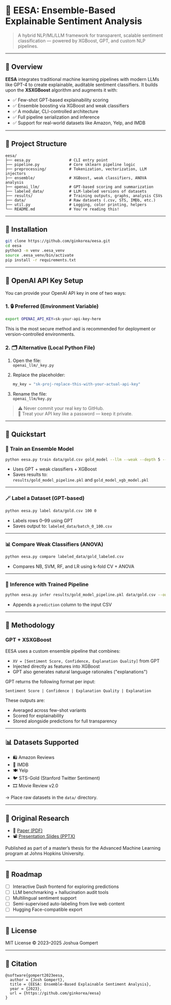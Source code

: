


# 🧠 EESA: Ensemble-Based Explainable Sentiment Analysis

> A hybrid NLP/ML/LLM framework for transparent, scalable sentiment classification — powered by XGBoost, GPT, and custom NLP pipelines.

---

## 🔎 Overview

**EESA** integrates traditional machine learning pipelines with modern LLMs like GPT-4 to create explainable, auditable sentiment classifiers. It builds upon the **XSXGBoost** algorithm and augments it with:

- ✅ Few-shot GPT-based explainability scoring  
- ✅ Ensemble boosting via XGBoost and weak classifiers  
- ✅ A modular, CLI-controlled architecture  
- ✅ Full pipeline serialization and inference  
- ✅ Support for real-world datasets like Amazon, Yelp, and IMDB  

---

## 📁 Project Structure

```
eesa/
├── eesa.py                 # CLI entry point
├── pipeline.py             # Core sklearn pipeline logic
├── preprocessing/          # Tokenization, vectorization, LLM injectors
├── ensemble/               # XGBoost, weak classifiers, ANOVA analysis
├── openai_llm/             # GPT-based scoring and summarization
├── labeled_data/           # LLM-labeled versions of datasets
├── results/                # Training outputs, graphs, analysis CSVs
├── data/                   # Raw datasets (.csv, STS, IMDb, etc.)
├── util.py                 # Logging, color printing, helpers
└── README.md               # You're reading this!
```

---

## 🔧 Installation

```bash
git clone https://github.com/ginkorea/eesa.git
cd eesa
python3 -m venv .eesa_venv
source .eesa_venv/bin/activate
pip install -r requirements.txt
```

---

## 📌 OpenAI API Key Setup

You can provide your OpenAI API key in one of two ways:

### 1. 🔒 Preferred (Environment Variable)

```bash
export OPENAI_API_KEY=sk-your-api-key-here
```

This is the most secure method and is recommended for deployment or version-controlled environments.

### 2. 🗂️ Alternative (Local Python File)

1. Open the file:  
   `openai_llm/_key.py`

2. Replace the placeholder:

   ```python
   my_key = "sk-proj-replace-this-with-your-actual-api-key"
   ```

3. Rename the file:  
   `openai_llm/key.py`

> ⚠️ Never commit your real key to GitHub.  
> 🔑 Treat your API key like a password — keep it private.

---

## 🚀 Quickstart

### 🧠 Train an Ensemble Model

```bash
python eesa.py train data/gold.csv gold_model --llm --weak --depth 5 --save_dir results
```

- Uses GPT + weak classifiers + XGBoost
- Saves results to:  
  `results/gold_model_pipeline.pkl` and `gold_model_xgb_model.pkl`

---

### 🪄 Label a Dataset (GPT-based)

```bash
python eesa.py label data/gold.csv 100 0
```

- Labels rows 0–99 using GPT
- Saves output to: `labeled_data/batch_0_100.csv`

---

### 📊 Compare Weak Classifiers (ANOVA)

```bash
python eesa.py compare labeled_data/gold_labeled.csv
```

- Compares NB, SVM, RF, and LR using k-fold CV + ANOVA

---

### 🔮 Inference with Trained Pipeline

```bash
python eesa.py infer results/gold_model_pipeline.pkl data/gold.csv --output_path results/predictions.csv
```

- Appends a `prediction` column to the input CSV

---

## 🧪 Methodology

### GPT + XSXGBoost

EESA uses a custom ensemble pipeline that combines:

- `XV = [Sentiment Score, Confidence, Explanation Quality]` from GPT  
- Injected directly as features into XGBoost  
- GPT also generates natural language rationales ("explanations")

GPT returns the following format per input:

```
Sentiment Score | Confidence | Explanation Quality | Explanation
```

These outputs are:
- Averaged across few-shot variants
- Scored for explainability
- Stored alongside predictions for full transparency

---

## 📊 Datasets Supported

- 🛍️ Amazon Reviews  
- 🎥 IMDB  
- 🍽️ Yelp  
- 🐦 STS-Gold (Stanford Twitter Sentiment)  
- 🎞️ Movie Review v2.0  

→ Place raw datasets in the `data/` directory.

---

## 📖 Original Research

- 📄 [Paper (PDF)](https://github.com/ginkorea/eesa/blob/main/research/gompert_paper.pdf)  
- 📽️ [Presentation Slides (PPTX)](https://github.com/ginkorea/eesa/blob/main/research/Gompert_AML_v2.pptx)

Published as part of a master’s thesis for the Advanced Machine Learning program at Johns Hopkins University.

---

## 🧭 Roadmap

- [ ] Interactive Dash frontend for exploring predictions  
- [ ] LLM benchmarking + hallucination audit tools  
- [ ] Multilingual sentiment support  
- [ ] Semi-supervised auto-labeling from live web content  
- [ ] Hugging Face-compatible export  

---

## 📄 License

MIT License © 2023–2025 Joshua Gompert

---

## 📣 Citation

```
@software{gompert2023eesa,
  author = {Josh Gompert},
  title = {EESA: Ensemble-Based Explainable Sentiment Analysis},
  year = {2023},
  url = {https://github.com/ginkorea/eesa}
}   
```